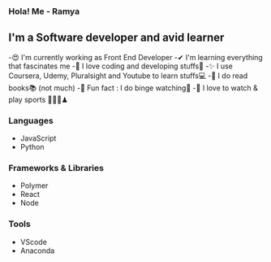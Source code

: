 ### Hola! Me - Ramya 

## I'm a Software developer and avid learner

-😍 I'm currently working as Front End Developer
-✔ I'm learning everything that fascinates me
-💖 I love coding and developing stuffs🧬
-✨ I use Coursera, Udemy, Pluralsight and Youtube to learn stuffs💻
-🤞 I do read books📚 (not much)
-🎈 Fun fact : I do binge watching👀
-🏓 I love to watch & play sports 🏸🏏🎲♟

### Languages

- JavaScript
- Python
  
### Frameworks & Libraries

- Polymer
- React
- Node

### Tools
- VScode
- Anaconda
